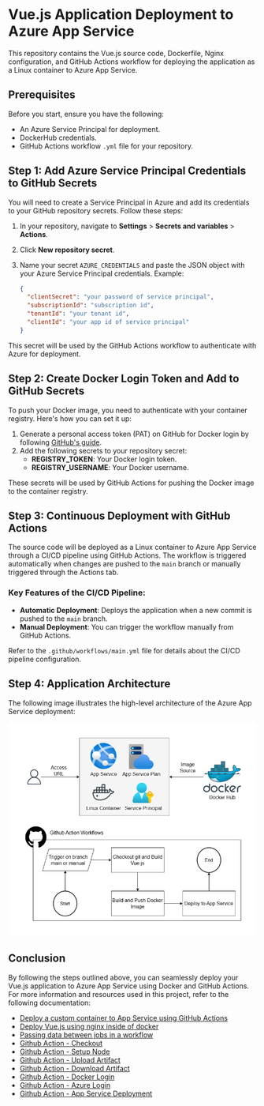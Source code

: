 # Vue.js Application Deployment to Azure App Service

This repository contains the Vue.js source code, Dockerfile, Nginx configuration, and GitHub Actions workflow for deploying the application as a Linux container to Azure App Service.

## Prerequisites

Before you start, ensure you have the following:
- An Azure Service Principal for deployment.
- DockerHub credentials.
- GitHub Actions workflow `.yml` file for your repository.

## Step 1: Add Azure Service Principal Credentials to GitHub Secrets

You will need to create a Service Principal in Azure and add its credentials to your GitHub repository secrets. Follow these steps:

1. In your repository, navigate to **Settings** > **Secrets and variables** > **Actions**.
2. Click **New repository secret**.
3. Name your secret `AZURE_CREDENTIALS` and paste the JSON object with your Azure Service Principal credentials. Example:

    ```json
    {
      "clientSecret": "your password of service principal",
      "subscriptionId": "subscription id",
      "tenantId": "your tenant id",
      "clientId": "your app id of service principal"
    }
    ```

This secret will be used by the GitHub Actions workflow to authenticate with Azure for deployment.

## Step 2: Create Docker Login Token and Add to GitHub Secrets

To push your Docker image, you need to authenticate with your container registry. Here's how you can set it up:

1. Generate a personal access token (PAT) on GitHub for Docker login by following [GitHub's guide](https://docs.docker.com/security/for-developers/access-tokens/#create-an-access-token).
2. Add the following secrets to your repository secret:
   - **REGISTRY_TOKEN**: Your Docker login token.
   - **REGISTRY_USERNAME**: Your Docker username.

These secrets will be used by GitHub Actions for pushing the Docker image to the container registry.

## Step 3: Continuous Deployment with GitHub Actions

The source code will be deployed as a Linux container to Azure App Service through a CI/CD pipeline using GitHub Actions. The workflow is triggered automatically when changes are pushed to the `main` branch or manually triggered through the Actions tab.

### Key Features of the CI/CD Pipeline:
- **Automatic Deployment**: Deploys the application when a new commit is pushed to the `main` branch.
- **Manual Deployment**: You can trigger the workflow manually from GitHub Actions.

Refer to the `.github/workflows/main.yml` file for details about the CI/CD pipeline configuration.

## Step 4: Application Architecture

The following image illustrates the high-level architecture of the Azure App Service deployment:

![Azure App Service Architecture](images/app%20service%20azure%20architecture.png)

## Conclusion

By following the steps outlined above, you can seamlessly deploy your Vue.js application to Azure App Service using Docker and GitHub Actions. For more information and resources used in this project, refer to the following documentation:

- [Deploy a custom container to App Service using GitHub Actions](https://learn.microsoft.com/en-us/azure/app-service/deploy-container-github-action?tabs=service-principal)
- [Deploy Vue.js using nginx inside of docker](https://cli.vuejs.org/guide/deployment.html#docker-nginx)
- [Passing data between jobs in a workflow](https://docs.github.com/en/actions/writing-workflows/choosing-what-your-workflow-does/storing-and-sharing-data-from-a-workflow#passing-data-between-jobs-in-a-workflow)
- [Github Action - Checkout](https://github.com/actions/checkout)
- [Github Action - Setup Node](https://github.com/actions/setup-node)
- [Github Action - Upload Artifact](https://github.com/actions/upload-artifact)
- [Github Action - Download Artifact](https://github.com/actions/download-artifact)
- [Github Action - Docker Login](https://github.com/docker/login-action)
- [Github Action - Azure Login](https://github.com/Azure/login)
- [Github Action - App Service Deployment](https://github.com/Azure/webapps-deploy)